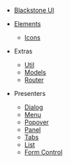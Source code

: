 * [Blackstone UI](/README.md)

* [Elements](/elements/README.md)
    * [Icons](./icons.md)

* Extras
    * [Util](/util/README.md)
    * [Models](/models/README.md)
    * [Router](/router/README.md)

* Presenters
    * [Dialog](/presenters/dialog/README.md)
    * [Menu](/presenters/menu/README.md)
    * [Popover](/presenters/popover/README.md)
    * [Panel](/presenters/panel/README.md)
    * [Tabs](/presenters/tabs/README.md)
    * [List](/presenters/list/README.md)
    * [Form Control](/presenters/form-control/README.md)